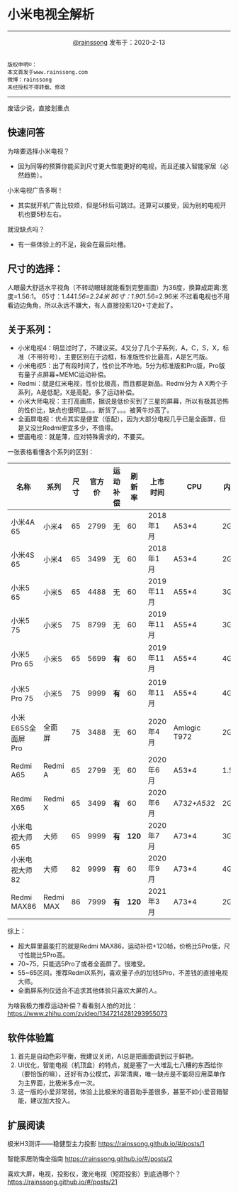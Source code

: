 # 小米电视全解析
---

<div align = center><a href="http://www.weibo.com/rainssong">@rainssong</a> 发布于：2020-2-13</div>

<br>

```
版权申明©：
本文首发于www.rainssong.com 
微博：rainssong 
未经授权不得转载、修改
```

---

废话少说，直接划重点

## 快速问答

为啥要选择小米电视？
* 因为同等的预算你能买到尺寸更大性能更好的电视，而且还接入智能家居（必然趋势）。

小米电视广告多啊！
* 其实就开机广告比较烦，但是5秒后可跳过。还算可以接受，因为别的电视开机也要5秒左右。

就没缺点吗？
* 有一些体验上的不足，我会在最后吐槽。


## 尺寸的选择：
人眼最大舒适水平视角（不转动眼球就能看到完整画面）为36度，换算成距离:宽度=1.56:1。
65寸：1.44*1.56=2.24米
86寸：1.90*1.56=2.96米
不过看电视也不用看边边角角，所以永远不嫌大，有人直接投影120+寸走起了。


## 关于系列：
* 小米电视4：明显过时了，不建议买。4又分了几个子系列，A，C，S，X，标准（不带符号），主要区别在于边框，标准版性价比最高，A是乞丐版。
* 小米电视5：出了有段时间了，性价比不咋地。5分为标准版和Pro版，Pro版有量子点屏幕+MEMC运动补偿。
* Redmi：就是红米电视，性价比极高，而且都是新品。Redmi分为 A X两个子系列，A是低配，X是高配，多了运动补偿。
* 小米大师电视：主打高画质，据说是低价买到了三星的屏幕，所以有极其恐怖的性价比，缺点也很明显。。。断货了。。。被黄牛炒高了。
* 全面屏电视：优点其实是便宜（低配），因为大部分电视几乎已是全面屏，但是又没比Redmi便宜多少，不值得。
* 壁画电视：就是薄，应对特殊需求的，不要买。

一张表格看懂各个系列的区别：

| 名称            | 系列        | 尺寸 | 官方价  | 运动补偿 | 刷新率 | 上市时间     | CPU          | 内存   | 闪存  | 其它     |
|---------------|-----------|----|------|------|-----|----------|--------------|------|-----|--------|
| 小米4A 65       | 小米4       | 65 | 2799 | 无    | 60  | 2018年1月  | A53*4        | 2G   | 8G  |        |
| 小米4S 65       | 小米4       | 65 | 3499 | 无    | 60  | 2018年1月  | A53*4        | 2G   | 8G  |        |
| 小米5 65        | 小米5       | 65 | 4488 | 无    | 60  | 2019年11月 | A55*4        | 3G   | 32G |        |
| 小米5 75        | 小米5       | 75 | 8799 | 无    | 60  | 2019年11月 | A55*4        | 3G   | 32G |        |
| 小米5 Pro 65    | 小米5       | 65 | 5699 | **有**    | 60  | 2019年11月 | A55*4        | 4G   | 64G | **量子点屏幕**  |
| 小米5 Pro 75    | 小米5       | 75 | 9999 | **有**    | 60  | 2019年11月 | A55*4        | 4G   | 64G | **量子点屏幕**  |
| 小米E65S全面屏Pro  | 全面屏       | 75 | 3488 | 无    | 60  | 2020年4月  | Amlogic T972 | 2G   | 32G | 不支持广色域 |
| Redmi A65     | Redmi A   | 65 | 2799 | 无    | 60  | 2020年6月  | A53*4        | 1.5G | 8G  |        |
| Redmi X65     | Redmi X   | 65 | 3499 | **有**    | 60  | 2020年6月  | A73*2+A53*2  | 2G   | 32G |        |
| 小米电视大师65 | 大师 | 65 | 9999 | **有** | **120** | 2020年7月 | A73*4 | 3G | 32G | **OLED** |
| 小米电视大师82      | 大师        | 82 | 9999 | **有**    | 60  | 2020年9月  | A73*4        | 4G   | 64G |        |
| Redmi MAX86   | Redmi MAX | 86 | 7999 | **有**    | **120** | 2021年3月  | A73*4        | 2G   | 32G |

综上：
* 超大屏里最能打的就是Redmi MAX86，运动补偿+120帧，价格比5Pro低，尺寸性能比5Pro高。
* 70~75，只能选5Pro了或者全面屏了。很难受。
* 55~65区间，推荐RedmiX系列，喜欢量子点的加钱5Pro，不差钱的直接电视大师。
* 全面屏系列仅适合不追求其他体验只喜欢大屏的人。

为啥我极力推荐运动补偿？看看别人拍的对比：
https://www.zhihu.com/zvideo/1347214281293955073


## 软件体验篇

1. 首先是自动色彩平衡，我建议关闭，AI总是把画面调到过于鲜艳。
2. UI优化，智能电视（机顶盒）的特点，就是塞了一大堆乱七八糟的东西给你（要恰饭的嘛），还好有办公模式，非常清爽，唯一缺点是不能将应用菜单作为主界面，比极米多点一次。
3. 这一版的小爱非常弱，体验上比极米的语音助手差很多，甚至不如小爱音箱智能，建议加大投入。

## 扩展阅读

极米H3测评——稳健型主力投影 https://rainssong.github.io/#/posts/1

智能家居防悔全指南 https://rainssong.github.io/#/posts/2

喜欢大屏，电视，投影仪，激光电视（短距投影）到底选哪个？ https://rainssong.github.io/#/posts/21